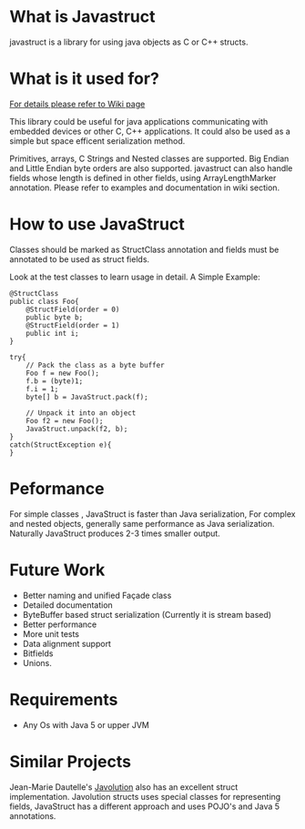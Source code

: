 # What is Javastruct #
javastruct is a library for using java objects as C or C++ structs.

# What is it used for? #
[For details please refer to Wiki page](http://code.google.com/p/javastruct/wiki/HowToUseJavaStruct)

This library could be useful for java applications communicating with embedded devices or other C, C++ applications. It could also be used as a simple but space efficent serialization method.

Primitives, arrays, C Strings and Nested classes are supported. Big Endian and Little Endian byte orders are also supported. javastruct can also handle fields whose length is defined in other fields, using ArrayLengthMarker annotation. Please refer to examples and documentation in wiki section.

# How to use JavaStruct #
Classes should be marked as StructClass annotation and fields must be annotated to be used as struct fields.

Look at the test classes to learn usage in detail.
A Simple Example:
```
@StructClass
public class Foo{
    @StructField(order = 0)
    public byte b;
    @StructField(order = 1)
    public int i;
}

try{
    // Pack the class as a byte buffer
    Foo f = new Foo();
    f.b = (byte)1;
    f.i = 1;
    byte[] b = JavaStruct.pack(f);
    
    // Unpack it into an object
    Foo f2 = new Foo();
    JavaStruct.unpack(f2, b);
}
catch(StructException e){
}

```

# Peformance #
For simple classes , JavaStruct is faster than Java serialization, For complex and nested objects, generally same performance as Java serialization. Naturally JavaStruct produces 2-3 times smaller output.

# Future Work #
  * Better naming and unified Façade class
  * Detailed documentation
  * ByteBuffer based struct serialization (Currently it is stream based)
  * Better performance
  * More unit tests
  * Data alignment support
  * Bitfields
  * Unions.

# Requirements #
- Any Os with Java 5 or upper JVM

# Similar Projects #
Jean-Marie Dautelle's [Javolution](http://www.javolution.org) also has an excellent struct implementation. Javolution structs uses special classes for representing fields, JavaStruct has a different approach and uses POJO's and Java 5 annotations.
